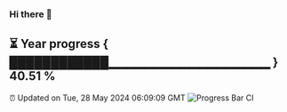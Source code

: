### Hi there 👋
⏳ Year progress { ████████████▁▁▁▁▁▁▁▁▁▁▁▁▁▁▁▁▁▁ } 40.51 %
---
⏰ Updated on Tue, 28 May 2024 06:09:09 GMT
![Progress Bar CI](https://github.com/Moyi321/Moyi321/workflows/Progress%20Bar%20CI/badge.svg)
